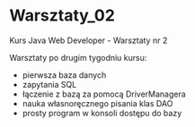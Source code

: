 # Warsztaty_02
Kurs Java Web Developer - Warsztaty nr 2

Warsztaty po drugim tygodniu kursu: 
* pierwsza baza danych
* zapytania SQL
* łączenie z bazą za pomocą DriverManagera
* nauka własnoręcznego pisania klas DAO
* prosty program w konsoli dostępu do bazy
